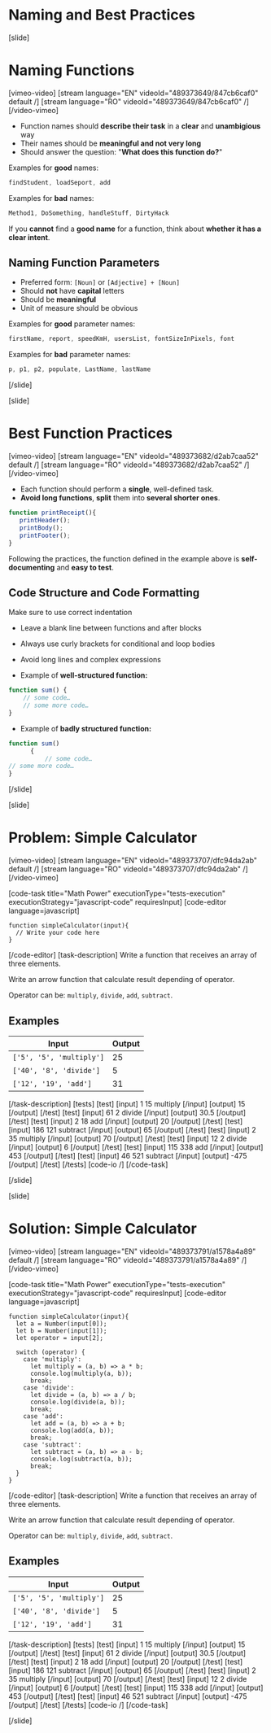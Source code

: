 # Naming and Best Practices

[slide]
# Naming Functions

[vimeo-video]
[stream language="EN" videoId="489373649/847cb6caf0" default /]
[stream language="RO" videoId="489373649/847cb6caf0"  /]
[/video-vimeo]

- Function names should **describe their task** in a **clear** and **unambigious** way
 - Their names should be **meaningful and not very long**
 - Should answer the question: "**What does this function do?**"

Examples for **good** names:
```js
findStudent, loadSeport, add
```

Examples for **bad** names:

```js
Method1, DoSomething, handleStuff, DirtyHack
```

If you **cannot** find a **good name** for a function, think about **whether it has a clear intent**.

## Naming Function Parameters

 - Preferred form: `[Noun]` or `[Adjective] + [Noun]`
 - Should **not** have **capital** letters
 - Should be **meaningful**
 - Unit of measure should be obvious

Examples for **good** parameter names:

```js
firstName, report, speedKmH, usersList, fontSizeInPixels, font
```

Examples for **bad** parameter names:

```js
p, p1, p2, populate, LastName, lastName
```
[/slide]

[slide]

# Best Function Practices

[vimeo-video]
[stream language="EN" videoId="489373682/d2ab7caa52" default /]
[stream language="RO" videoId="489373682/d2ab7caa52"  /]
[/video-vimeo]


 - Each function should perform a **single**, well-defined task.
 - **Avoid long functions**, **split** them into **several shorter ones**.

 ```js
 function printReceipt(){
    printHeader();
    printBody();
    printFooter();
}
 ```

 Following the practices, the function defined in the example above is **self-documenting** and **easy to test**.

## Code Structure and Code Formatting

Make sure to use correct indentation
- Leave a blank line between functions and after blocks
- Always use curly brackets for conditional and loop bodies
- Avoid long lines and complex expressions

- Example of **well-structured function:**

```js
function sum() {
    // some code…
    // some more code…
}
```

- Example of **badly structured function:**

```js
function sum()
      {
          // some code…
// some more code…
}
```

[/slide]

[slide]
# Problem: Simple Calculator

[vimeo-video]
[stream language="EN" videoId="489373707/dfc94da2ab" default /]
[stream language="RO" videoId="489373707/dfc94da2ab"  /]
[/video-vimeo]

[code-task title="Math Power" executionType="tests-execution" executionStrategy="javascript-code" requiresInput]
[code-editor language=javascript]
```
function simpleCalculator(input){
  // Write your code here
}
```
[/code-editor]
[task-description]
Write a function that receives an array of three elements. 

Write an arrow function that calculate result depending of operator. 

Operator can be: `multiply`, `divide`, `add`, `subtract`.

## Examples
| **Input** | **Output** |
| --- | --- |
|`['5', '5', 'multiply']` | 25 |
|`['40', '8', 'divide']` | 5 |
|`['12', '19', 'add']` | 31 |

[/task-description]
[tests]
[test]
[input]
1
15
multiply
[/input]
[output]
15
[/output]
[/test]
[test]
[input]
61
2
divide
[/input]
[output]
30.5
[/output]
[/test]
[test]
[input]
2
18
add
[/input]
[output]
20
[/output]
[/test]
[test]
[input]
186
121
subtract
[/input]
[output]
65
[/output]
[/test]
[test]
[input]
2
35
multiply
[/input]
[output]
70
[/output]
[/test]
[test]
[input]
12
2
divide
[/input]
[output]
6
[/output]
[/test]
[test]
[input]
115
338
add
[/input]
[output]
453
[/output]
[/test]
[test]
[input]
46
521
subtract
[/input]
[output]
\-475
[/output]
[/test]
[/tests]
[code-io /]
[/code-task]

[/slide]

[slide]
# Solution: Simple Calculator

[vimeo-video]
[stream language="EN" videoId="489373791/a1578a4a89" default /]
[stream language="RO" videoId="489373791/a1578a4a89"  /]
[/video-vimeo]

[code-task title="Math Power" executionType="tests-execution" executionStrategy="javascript-code" requiresInput]
[code-editor language=javascript]
```
function simpleCalculator(input){
  let a = Number(input[0]);
  let b = Number(input[1]);  
  let operator = input[2];
  
  switch (operator) {
    case 'multiply':
      let multiply = (a, b) => a * b;
      console.log(multiply(a, b));
      break;
    case 'divide':
      let divide = (a, b) => a / b;
      console.log(divide(a, b));
      break;
    case 'add':
      let add = (a, b) => a + b;
      console.log(add(a, b));
      break;
    case 'subtract':
      let subtract = (a, b) => a - b;
      console.log(subtract(a, b));
      break;
  }
}
```
[/code-editor]
[task-description]
Write a function that receives an array of three elements. 

Write an arrow function that calculate result depending of operator. 

Operator can be: `multiply`, `divide`, `add`, `subtract`.

## Examples
| **Input** | **Output** |
| --- | --- |
|`['5', '5', 'multiply']` | 25 |
|`['40', '8', 'divide']` | 5 |
|`['12', '19', 'add']` | 31 |

[/task-description]
[tests]
[test]
[input]
1
15
multiply
[/input]
[output]
15
[/output]
[/test]
[test]
[input]
61
2
divide
[/input]
[output]
30.5
[/output]
[/test]
[test]
[input]
2
18
add
[/input]
[output]
20
[/output]
[/test]
[test]
[input]
186
121
subtract
[/input]
[output]
65
[/output]
[/test]
[test]
[input]
2
35
multiply
[/input]
[output]
70
[/output]
[/test]
[test]
[input]
12
2
divide
[/input]
[output]
6
[/output]
[/test]
[test]
[input]
115
338
add
[/input]
[output]
453
[/output]
[/test]
[test]
[input]
46
521
subtract
[/input]
[output]
\-475
[/output]
[/test]
[/tests]
[code-io /]
[/code-task]

[/slide]